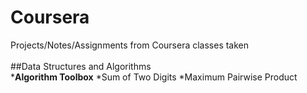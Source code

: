 # Coursera
Projects/Notes/Assignments from Coursera classes taken<br/>
<br/>
##Data Structures and Algorithms<br/>
***Algorithm Toolbox** 
*Sum of Two Digits
*Maximum Pairwise Product
